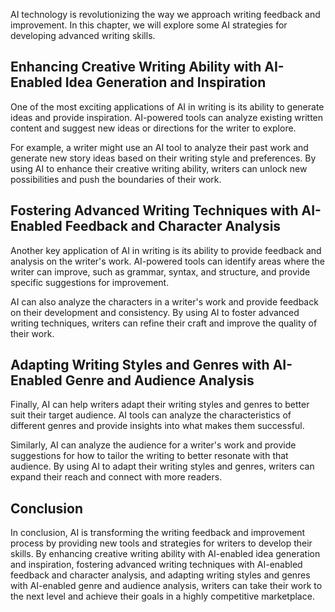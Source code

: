 
AI technology is revolutionizing the way we approach writing feedback and improvement. In this chapter, we will explore some AI strategies for developing advanced writing skills.

Enhancing Creative Writing Ability with AI-Enabled Idea Generation and Inspiration
----------------------------------------------------------------------------------

One of the most exciting applications of AI in writing is its ability to generate ideas and provide inspiration. AI-powered tools can analyze existing written content and suggest new ideas or directions for the writer to explore.

For example, a writer might use an AI tool to analyze their past work and generate new story ideas based on their writing style and preferences. By using AI to enhance their creative writing ability, writers can unlock new possibilities and push the boundaries of their work.

Fostering Advanced Writing Techniques with AI-Enabled Feedback and Character Analysis
-------------------------------------------------------------------------------------

Another key application of AI in writing is its ability to provide feedback and analysis on the writer's work. AI-powered tools can identify areas where the writer can improve, such as grammar, syntax, and structure, and provide specific suggestions for improvement.

AI can also analyze the characters in a writer's work and provide feedback on their development and consistency. By using AI to foster advanced writing techniques, writers can refine their craft and improve the quality of their work.

Adapting Writing Styles and Genres with AI-Enabled Genre and Audience Analysis
------------------------------------------------------------------------------

Finally, AI can help writers adapt their writing styles and genres to better suit their target audience. AI tools can analyze the characteristics of different genres and provide insights into what makes them successful.

Similarly, AI can analyze the audience for a writer's work and provide suggestions for how to tailor the writing to better resonate with that audience. By using AI to adapt their writing styles and genres, writers can expand their reach and connect with more readers.

Conclusion
----------

In conclusion, AI is transforming the writing feedback and improvement process by providing new tools and strategies for writers to develop their skills. By enhancing creative writing ability with AI-enabled idea generation and inspiration, fostering advanced writing techniques with AI-enabled feedback and character analysis, and adapting writing styles and genres with AI-enabled genre and audience analysis, writers can take their work to the next level and achieve their goals in a highly competitive marketplace.
